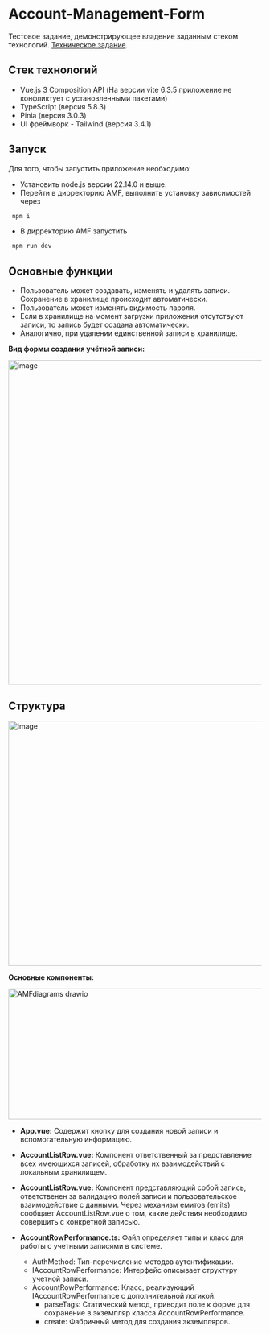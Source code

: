 # Account-Management-Form
Тестовое задание, демонстрирующее владение заданным стеком технологий. [Техническое задание](https://github.com/KrakishMusta/Account-Management-Form/blob/main/Docs/%D0%A2%D0%B5%D1%81%D1%82%D0%BE%D0%B2%D0%BE%D0%B5_%D0%B7%D0%B0%D0%B4%D0%B0%D0%BD%D0%B8%D0%B5_%D0%B4%D0%BB%D1%8F_Vue_Frontend_Developer.docx).

## **Стек технологий**
* Vue.js 3 Composition API (На версии vite 6.3.5 приложение не конфликтует с установленными пакетами)
* TypeScript (версия 5.8.3)
* Pinia (версия 3.0.3)
* UI фреймворк - Tailwind (версия 3.4.1)

## **Запуск**
Для того, чтобы запустить приложение необходимо:
*  Установить node.js версии 22.14.0 и выше.
*  Перейти в дирректорию AMF, выполнить установку зависимостей через
  ```bash
   npm i
  ```
*  В дирректорию AMF запустить
  ```bash
   npm run dev
  ```

## **Основные функции**
* Пользователь может создавать, изменять и удалять записи. Сохранение в хранилище происходит автоматически.
* Пользователь может изменять видимость пароля.
* Если в хранилище на момент загрузки приложения отсутствуют записи, то запись будет создана автоматически.
* Аналогично, при удалении единственной записи в хранилище.


**Вид формы создания учётной записи:**

<img width="1600" height="645" alt="image" src="https://github.com/user-attachments/assets/0bc0b10c-3547-409c-88fd-3e9622c29085" />


## **Cтруктура**

<img width="600" height="487" alt="image" src="https://github.com/user-attachments/assets/26ed3bff-4fa5-4276-96bf-71184b4366fa" />


**Основные компоненты:**

<img width="600" height="260" alt="AMFdiagrams drawio" src="https://github.com/user-attachments/assets/d2cc91bb-eba2-4551-964b-6f7dba7bb992" />


* **App.vue:**
Содержит кнопку для создания новой записи и вспомогательную информацию.

* **AccountListRow.vue:**
Компонент ответственный за представление всех имеющихся записей, обработку их взаимодействий с локальным хранилищем.

* **AccountListRow.vue:**
Компонент представляющий собой запись, ответственен за валидацию полей записи и пользовательское взаимодействие с данными.
Через механизм емитов (emits) сообщает AccountListRow.vue о том, какие действия необходимо совершить с конкретной записью.

* **AccountRowPerformance.ts:**
Файл определяет типы и класс для работы с учетными записями в системе.
  * AuthMethod: Тип-перечисление методов аутентификации.
  * IAccountRowPerformance: Интерфейс описывает структуру учетной записи.
  * AccountRowPerformance: Класс, реализующий IAccountRowPerformance с дополнительной логикой.
    * parseTags: Статический метод, приводит поле к форме для сохранение в экземпляр класса AccountRowPerformance.
    * create: Фабричный метод для создания экземпляров.
